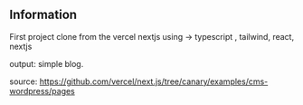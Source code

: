## Information

First project clone from the vercel nextjs
using -> typescript , tailwind, react, nextjs

output: simple blog.

source:
https://github.com/vercel/next.js/tree/canary/examples/cms-wordpress/pages
